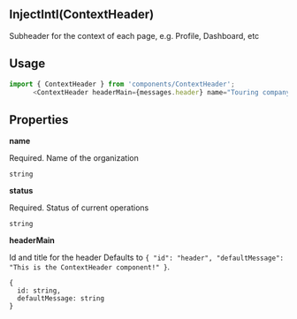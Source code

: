 <!-- ! This is a generated file. To make changes, edit <Component>.doc.js ! -->
## InjectIntl(ContextHeader)
Subheader for the context of each page, e.g. Profile, Dashboard, etc

## Usage

```javascript
import { ContextHeader } from 'components/ContextHeader';
      <ContextHeader headerMain={messages.header} name="Touring company" status="Normal"/>
```

## Properties

**name**

Required. Name of the organization

```
string
```

**status**

Required. Status of current operations

```
string
```

**headerMain**

Id and title for the header Defaults to `{
  "id": "header",
  "defaultMessage": "This is the ContextHeader component!"
}`.

```
{
  id: string,
  defaultMessage: string
}
```
  